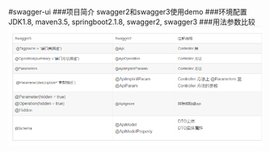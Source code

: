 #swagger-ui
###项目简介
swagger2和swagger3使用demo
###环境配置
JDK1.8,
maven3.5,
springboot2.1.8,
swagger2,
swagger3
###用法参数比较
![img.png](img.png)
